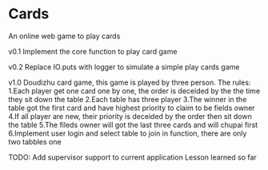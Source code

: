 # Cards
An online web game to play cards

v0.1
Implement the core function to play card game

v0.2
Replace IO.puts with logger to simulate a simple play cards game

v1.0
Doudizhu card game, this game is played by three person.
The rules:
1.Each player get one card one by one, the order is deceided by the the time they sit down the table
2.Each table has three player
3.The winner in the table got the first card and have highest priority to claim to be fields owner
4.If all player are new, their priority is deceided by the order then sit down the table
5.The fileds owner will got the last three cards and will chupai first
6.Implement user login and select table to join in function, there are only two tabbles one

TODO:
Add supervisor support to current application
Lesson learned so far
